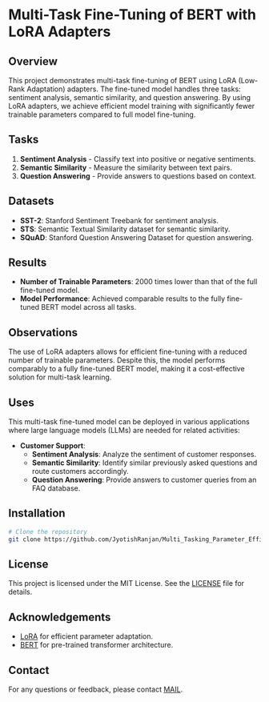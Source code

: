 # Multi-Task Fine-Tuning of BERT with LoRA Adapters

## Overview

This project demonstrates multi-task fine-tuning of BERT using LoRA (Low-Rank Adaptation) adapters. The fine-tuned model handles three tasks: sentiment analysis, semantic similarity, and question answering. By using LoRA adapters, we achieve efficient model training with significantly fewer trainable parameters compared to full model fine-tuning.

## Tasks

1. **Sentiment Analysis** - Classify text into positive or negative sentiments.
2. **Semantic Similarity** - Measure the similarity between text pairs.
3. **Question Answering** - Provide answers to questions based on context.

## Datasets

- **SST-2**: Stanford Sentiment Treebank for sentiment analysis.
- **STS**: Semantic Textual Similarity dataset for semantic similarity.
- **SQuAD**: Stanford Question Answering Dataset for question answering.

## Results

- **Number of Trainable Parameters**: 2000 times lower than that of the full fine-tuned model.
- **Model Performance**: Achieved comparable results to the fully fine-tuned BERT model across all tasks.

## Observations

The use of LoRA adapters allows for efficient fine-tuning with a reduced number of trainable parameters. Despite this, the model performs comparably to a fully fine-tuned BERT model, making it a cost-effective solution for multi-task learning.

## Uses

This multi-task fine-tuned model can be deployed in various applications where large language models (LLMs) are needed for related activities:

- **Customer Support**: 
  - **Sentiment Analysis**: Analyze the sentiment of customer responses.
  - **Semantic Similarity**: Identify similar previously asked questions and route customers accordingly.
  - **Question Answering**: Provide answers to customer queries from an FAQ database.

## Installation

```bash
# Clone the repository
git clone https://github.com/JyotishRanjan/Multi_Tasking_Parameter_Efficient_Bert.git

```


## License

This project is licensed under the MIT License. See the [LICENSE](LICENSE) file for details.

## Acknowledgements

- [LoRA](https://arxiv.org/abs/2006.10041) for efficient parameter adaptation.
- [BERT](https://arxiv.org/abs/1810.04805) for pre-trained transformer architecture.

## Contact

For any questions or feedback, please contact [MAIL](mailto:jyovicran@gmail.com).
